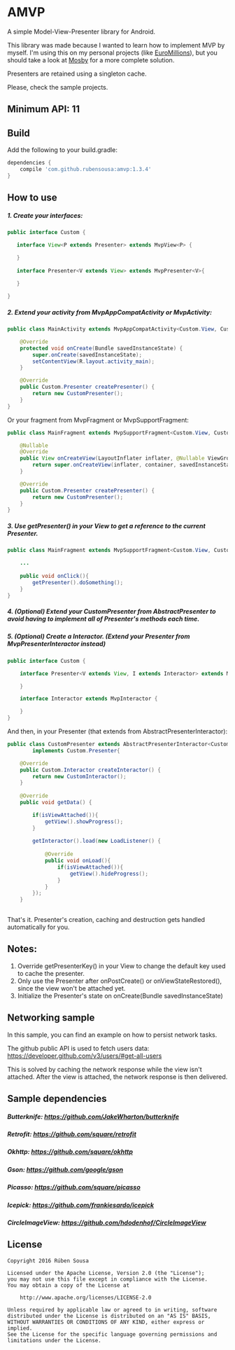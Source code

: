 # AMVP
A simple Model-View-Presenter library for Android.

This library was made because I wanted to learn how to implement MVP by myself. I'm using this on my personal projects (like [EuroMillions](https://play.google.com/store/apps/details?id=io.github.rubensousa.euromillions)), but you should take a look at [Mosby](https://github.com/sockeqwe/mosby) for a more complete solution.

Presenters are retained using a singleton cache.

Please, check the sample projects.

## Minimum API: 11

## Build

Add the following to your build.gradle:

```groovy
dependencies {
    compile 'com.github.rubensousa:amvp:1.3.4'
}
```

## How to use

##### 1. Create your interfaces:

```java
public interface Custom {

   interface View<P extends Presenter> extends MvpView<P> {

   }
   
   interface Presenter<V extends View> extends MvpPresenter<V>{
   
   }

}
```

##### 2. Extend your activity from MvpAppCompatActivity or MvpActivity:

```java
public class MainActivity extends MvpAppCompatActivity<Custom.View, Custom.Presenter> implements Custom.View {

    @Override
    protected void onCreate(Bundle savedInstanceState) {
        super.onCreate(savedInstanceState);
        setContentView(R.layout.activity_main);
    }

    @Override
    public Custom.Presenter createPresenter() {
        return new CustomPresenter();
    }
}
```
        
Or your fragment from MvpFragment or MvpSupportFragment:

```java
public class MainFragment extends MvpSupportFragment<Custom.View, Custom.Presenter> implements Custom.View {

    @Nullable
    @Override
    public View onCreateView(LayoutInflater inflater, @Nullable ViewGroup container, @Nullable Bundle savedInstanceState) {
        return super.onCreateView(inflater, container, savedInstanceState);
    }

    @Override
    public Custom.Presenter createPresenter() {
        return new CustomPresenter();
    }
}
```
        
##### 3. Use getPresenter() in your View to get a reference to the current Presenter.

```java
public class MainFragment extends MvpSupportFragment<Custom.View, Custom.Presenter> implements CustomView {

    ...
    
    public void onClick(){
        getPresenter().doSomething();
    }
}
```

##### 4. (Optional) Extend your CustomPresenter from AbstractPresenter to avoid having to implement all of Presenter's methods each time.

##### 5. (Optional) Create a Interactor. (Extend your Presenter from MvpPresenterInteractor instead)

```java
public interface Custom {

    interface Presenter<V extends View, I extends Interactor> extends MvpPresenterInteractor<V, I> {

    }

    interface Interactor extends MvpInteractor {

    }
}
```

And then, in your Presenter (that extends from AbstractPresenterInteractor):

```java
public class CustomPresenter extends AbstractPresenterInteractor<Custom.View, Custom.Interactor>
        implements Custom.Presenter{

    @Override
    public Custom.Interactor createInteractor() {
        return new CustomInteractor();
    }
    
    @Override
    public void getData() {

        if(isViewAttached()){
            getView().showProgress();
        }
        
        getInteractor().load(new LoadListener() {
            
            @Override
            public void onLoad(){
                if(isViewAttached()){
                    getView().hideProgress();
                }
            }
        });
    }
    
```
        
        
That's it. Presenter's creation, caching and destruction gets handled automatically for you.

## Notes:

1. Override getPresenterKey() in your View to change the default key used to cache the presenter.
2. Only use the Presenter after onPostCreate() or onViewStateRestored(), since the view won't be attached yet.
3. Initialize the Presenter's state on onCreate(Bundle savedInstanceState)



## Networking sample

In this sample, you can find an example on how to persist network tasks.

The github public API is used to fetch users data: https://developer.github.com/v3/users/#get-all-users

This is solved by caching the network response while the view isn't attached. After the view is attached, the network response is then delivered.


## Sample dependencies

##### Butterknife: https://github.com/JakeWharton/butterknife
##### Retrofit: https://github.com/square/retrofit
##### Okhttp: https://github.com/square/okhttp
##### Gson: https://github.com/google/gson
##### Picasso: https://github.com/square/picasso
##### Icepick: https://github.com/frankiesardo/icepick
##### CircleImageView: https://github.com/hdodenhof/CircleImageView


## License

    Copyright 2016 Rúben Sousa
    
    Licensed under the Apache License, Version 2.0 (the "License");
    you may not use this file except in compliance with the License.
    You may obtain a copy of the License at
    
        http://www.apache.org/licenses/LICENSE-2.0
    
    Unless required by applicable law or agreed to in writing, software
    distributed under the License is distributed on an "AS IS" BASIS,
    WITHOUT WARRANTIES OR CONDITIONS OF ANY KIND, either express or implied.
    See the License for the specific language governing permissions and
    limitations under the License.
